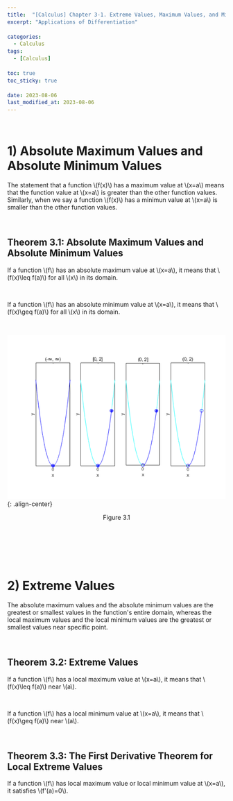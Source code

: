 ```yaml
---
title:  "[Calculus] Chapter 3-1. Extreme Values, Maximum Values, and Minimum Values"
excerpt: "Applications of Differentiation"

categories:
  - Calculus
tags:
  - [Calculus]

toc: true
toc_sticky: true
 
date: 2023-08-06
last_modified_at: 2023-08-06
---
```


&nbsp;

# 1) Absolute Maximum Values and Absolute Minimum Values
The statement that a function \\(f(x)\\) has a maximum value at \\(x=a\\) means that the function value at \\(x=a\\) is greater than the other function values. Similarly, when we say a function \\(f(x)\\) has a minimun value at \\(x=a\\) is smaller than the other function values.

&nbsp;

## Theorem 3.1: Absolute Maximum Values and Absolute Minimum Values
If a function \\(f\\) has an absolute maximum value at \\(x=a\\), it means that \\(f(x)\leq f(a)\\) for all \\(x\\) in its domain.

&nbsp;

If a function \\(f\\) has an absolute minimum value at \\(x=a\\), it means that \\(f(x)\geq f(a)\\) for all \\(x\\) in its domain.

&nbsp;

![image](/assets/images/calculus3.1.png){: .align-center}
<center>Figure 3.1</center>

&nbsp;

&nbsp;

&nbsp;

# 2) Extreme Values
The absolute maximum values and the absolute minimum values are the greatest or smallest values in the function's entire domain, whereas the local maximum values and the local minimum values are the greatest or smallest values near specific point.

&nbsp;

## Theorem 3.2: Extreme Values
If a function \\(f\\) has a local maximum value at \\(x=a\\), it means that \\(f(x)\leq f(a)\\) near \\(a\\).

&nbsp;

If a function \\(f\\) has a local minimum value at \\(x=a\\), it means that \\(f(x)\geq f(a)\\) near \\(a\\).

&nbsp;

## Theorem 3.3: The First Derivative Theorem for Local Extreme Values
If a function \\(f\\) has local maximum value or local minimum value at \\(x=a\\), it satisfies \\(f'(a)=0\\).
